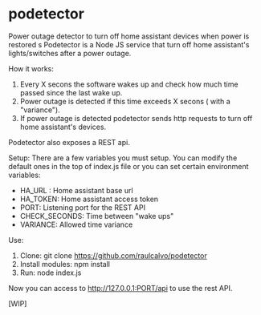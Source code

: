# podetector
Power outage detector to turn off home assistant devices when power is restored
s
Podetector is a Node JS service that turn off home assistant's lights/switches after a power outage.

How it works:
1. Every X secons the software wakes up and check how much time passed since the last wake up. 
2. Power outage is detected if this time exceeds X secons ( with a "variance").
3. If power outage is detected podetector sends http requests to turn off home assistant's devices.

Podetector also exposes a REST api.

Setup:
There are a few variables you must setup. You can modify the default ones in the top of index.js file or you can set certain environment variables:
- HA_URL : Home assistant base url
- HA_TOKEN: Home assistant access token
- PORT: Listening port for the REST API
- CHECK_SECONDS: Time between "wake ups"
- VARIANCE: Allowed time variance

Use:
1. Clone: git clone https://github.com/raulcalvo/podetector
2. Install modules: npm install
3. Run: node index.js

Now you can access to http://127.0.0.1:PORT/api to use the rest API.

[WIP]

